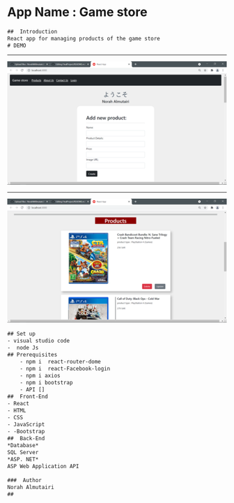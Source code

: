 # App Name : Game store
    ##  Introduction
    React app for managing products of the game store
    # DEMO
    
 ---

 ![Demo 1](https://raw.githubusercontent.com/NorahMAlmutairi/FinalProject/main/demo1.png)
 
 ---
 

 ![Demo 2](https://raw.githubusercontent.com/NorahMAlmutairi/FinalProject/main/demo2.png)
 
    ## Set up
    - visual studio code
    -  node Js
    ## Prerequisites
    	- npm i  react-router-dome
    	- npm i  react-Facebook-login
    	- npm i axios
    	- npm i bootstrap
    	- API []
    ##  Front-End
    - React
    - HTML
    - CSS
    - JavaScript
    - -Bootstrap
    ##  Back-End
    *Database*
    SQL Server 
    *ASP. NET*
    ASP Web Application API
  
    ###  Author
    Norah Almutairi
    ##

